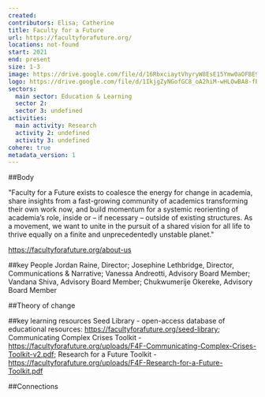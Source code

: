 ```yaml
---
created:
contributors: Elisa; Catherine
title: Faculty for a Future
url: https://facultyforafuture.org/
locations: not-found
start: 2021
end: present
size: 1-3
image: https://drive.google.com/file/d/16RbxciaytVhyryW8EsE15Ymw0aOFBE93/view?usp=drive_link
logo: https://drive.google.com/file/d/1IkjgZyNGofGC8_oA2hiM-wHLOwBA8-fE/view?usp=drive_link
sectors:
  main sector: Education & Learning
  sector 2: 
  sector 3: undefined
activities: 
  main activity: Research
  activity 2: undefined
  activity 3: undefined
cohere: true
metadata_version: 1
---
```



##Body

"Faculty for a Future exists to coalesce the energy for change in academia, share insights from a fast-growing community of academics transforming their own work now, and build momentum for a systemic reorienting of academia’s role, inside or – if necessary – outside of existing structures. As a movement, we want to unite in the pursuit of a shared vision for all life to thrive equally on a finite and unprecedentedly unstable planet."

https://facultyforafuture.org/about-us


##key People
Jordan Raine, Director; Josephine Lethbridge, Director, Communications & Narrative; Vanessa Andreotti, Advisory Board Member; Vandana Shiva, Advisory Board Member; Chukwumerije Okereke, Advisory Board Member

##Theory of change


##key learning resources
Seed Library - open-access database of educational resources: https://facultyforafuture.org/seed-library; Communicating Complex Crises Toolkit - https://facultyforafuture.org/uploads/F4F-Communicating-Complex-Crises-Toolkit-v2.pdf; Research for a Future Toolkit - https://facultyforafuture.org/uploads/F4F-Research-for-a-Future-Toolkit.pdf

##Connections



